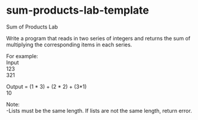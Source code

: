 # sum-products-lab-template
Sum of Products Lab  

Write a program that reads in two series of integers and returns the sum of multiplying the corresponding items in each series.  

For example:  
Input  
123  
321  

Output = (1 * 3) + (2 * 2) + (3*1)  
10  

Note:  
-Lists must be the same length. If lists are not the same length, return error.
